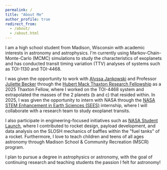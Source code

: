 ```yaml
---
permalink: /
title: "About Me"
author_profile: true
redirect_from: 
  - /about/
  - /about.html
---
```


I am a high school student from Madison, Wisconsin with academic interests in astronomy and astrophysics. I'm currently using Markov-Chain-Monte-Carlo (MCMC) simulations to study the characteristics of exoplanets and has conducted transit timing variation (TTV) analyses of systems such as TOI-1130 and TOI-4468.

I was given the opportunity to work with [Alyssa Jankowski](https://alyssajankowski.carrd.co/#) and Professor [Juliette Becker](https://beckergroup.wiscweb.wisc.edu/) through the [Hubert Mack Thaxton Research Fellowship]([https://www.instagram.com/p/DKvlhgYNa64/]) as a 2025 Thaxton Fellow, where I worked on the TOI-4468 system and extrapolated the masses of the 2 planets (b and c) that resided within. In 2025, I was given the opportunity to intern with NASA through the [NASA STEM Enhancement in Earth Sciences (SEES)](https://www.csr.utexas.edu/education-outreach/high-school-internships/sees/) internship, where I will collaborate with a research team to study exoplanet transits. 

I also participate in engineering-focused initiatives such as [NASA Student Launch](https://www.nasa.gov/learning-resources/nasa-student-launch/), where I contributed to rocket design, payload development, and data analysis on the SLOSH mechanics of baffles within the "fuel tanks" of a rocket. Furthermore, I love to teach children and teens of all ages astronomy through Madison School & Community Recreation (MSCR) program.

I plan to pursue a degree in astrophysics or astronomy, with the goal of continuing research and teaching students the passion I felt for astronomy!
